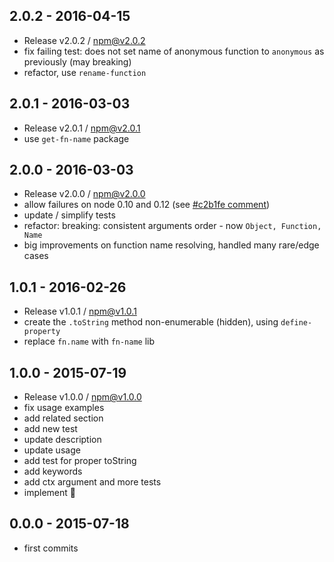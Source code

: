 

## 2.0.2 - 2016-04-15
- Release v2.0.2 / npm@v2.0.2
- fix failing test: does not set name of anonymous function to `anonymous` as previously (may breaking)
- refactor, use `rename-function`

## 2.0.1 - 2016-03-03
- Release v2.0.1 / npm@v2.0.1
- use `get-fn-name` package

## 2.0.0 - 2016-03-03
- Release v2.0.0 / npm@v2.0.0
- allow failures on node 0.10 and 0.12 (see [#c2b1fe comment](https://github.com/tunnckoCore/bind-context/commit/c2b1fe0d52b35a17a0c55938a2e81b8a47573a89#commitcomment-16482077))
- update / simplify tests
- refactor: breaking: consistent arguments order - now `Object, Function, Name`
- big improvements on function name resolving, handled many rare/edge cases

## 1.0.1 - 2016-02-26
- Release v1.0.1 / npm@v1.0.1
- create the `.toString` method non-enumerable (hidden), using `define-property`
- replace `fn.name` with `fn-name` lib

## 1.0.0 - 2015-07-19
- Release v1.0.0 / npm@v1.0.0
- fix usage examples
- add related section
- add new test
- update description
- update usage
- add test for proper toString
- add keywords
- add ctx argument and more tests
- implement :star2:

## 0.0.0 - 2015-07-18
- first commits